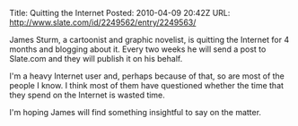 Title: Quitting the Internet
Posted: 2010-04-09 20:42Z
URL: http://www.slate.com/id/2249562/entry/2249563/

James Sturm, a cartoonist and graphic novelist, is quitting the Internet for 4 months and blogging about it. Every two weeks he will send a post to Slate.com and they will publish it on his behalf.

I'm a heavy Internet user and, perhaps because of that, so are most of the people I know. I think most of them have questioned whether the time that they spend on the Internet is wasted time.

I'm hoping James will find something insightful to say on the matter.